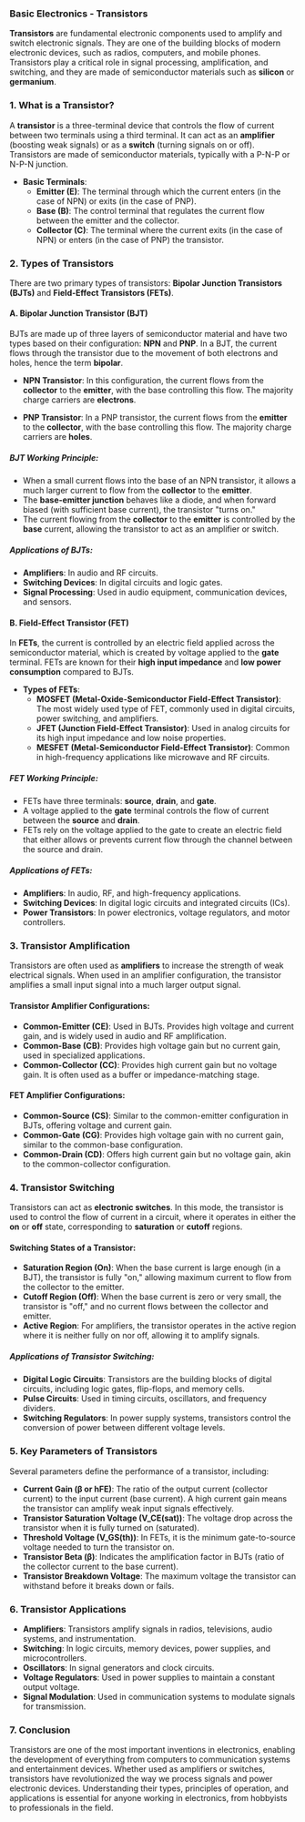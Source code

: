 ### **Basic Electronics - Transistors**

**Transistors** are fundamental electronic components used to amplify and switch electronic signals. They are one of the building blocks of modern electronic devices, such as radios, computers, and mobile phones. Transistors play a critical role in signal processing, amplification, and switching, and they are made of semiconductor materials such as **silicon** or **germanium**.

### **1. What is a Transistor?**

A **transistor** is a three-terminal device that controls the flow of current between two terminals using a third terminal. It can act as an **amplifier** (boosting weak signals) or as a **switch** (turning signals on or off). Transistors are made of semiconductor materials, typically with a P-N-P or N-P-N junction.

- **Basic Terminals**: 
  - **Emitter (E)**: The terminal through which the current enters (in the case of NPN) or exits (in the case of PNP).
  - **Base (B)**: The control terminal that regulates the current flow between the emitter and the collector.
  - **Collector (C)**: The terminal where the current exits (in the case of NPN) or enters (in the case of PNP) the transistor.

### **2. Types of Transistors**

There are two primary types of transistors: **Bipolar Junction Transistors (BJTs)** and **Field-Effect Transistors (FETs)**.

#### **A. Bipolar Junction Transistor (BJT)**

BJTs are made up of three layers of semiconductor material and have two types based on their configuration: **NPN** and **PNP**. In a BJT, the current flows through the transistor due to the movement of both electrons and holes, hence the term **bipolar**.

- **NPN Transistor**: In this configuration, the current flows from the **collector** to the **emitter**, with the base controlling this flow. The majority charge carriers are **electrons**.
  
- **PNP Transistor**: In a PNP transistor, the current flows from the **emitter** to the **collector**, with the base controlling this flow. The majority charge carriers are **holes**.

##### **BJT Working Principle:**
- When a small current flows into the base of an NPN transistor, it allows a much larger current to flow from the **collector** to the **emitter**.
- The **base-emitter junction** behaves like a diode, and when forward biased (with sufficient base current), the transistor "turns on."
- The current flowing from the **collector** to the **emitter** is controlled by the **base** current, allowing the transistor to act as an amplifier or switch.

##### **Applications of BJTs**:
- **Amplifiers**: In audio and RF circuits.
- **Switching Devices**: In digital circuits and logic gates.
- **Signal Processing**: Used in audio equipment, communication devices, and sensors.

#### **B. Field-Effect Transistor (FET)**

In **FETs**, the current is controlled by an electric field applied across the semiconductor material, which is created by voltage applied to the **gate** terminal. FETs are known for their **high input impedance** and **low power consumption** compared to BJTs.

- **Types of FETs**:
  - **MOSFET (Metal-Oxide-Semiconductor Field-Effect Transistor)**: The most widely used type of FET, commonly used in digital circuits, power switching, and amplifiers.
  - **JFET (Junction Field-Effect Transistor)**: Used in analog circuits for its high input impedance and low noise properties.
  - **MESFET (Metal-Semiconductor Field-Effect Transistor)**: Common in high-frequency applications like microwave and RF circuits.

##### **FET Working Principle**:
- FETs have three terminals: **source**, **drain**, and **gate**.
- A voltage applied to the **gate** terminal controls the flow of current between the **source** and **drain**.
- FETs rely on the voltage applied to the gate to create an electric field that either allows or prevents current flow through the channel between the source and drain.

##### **Applications of FETs**:
- **Amplifiers**: In audio, RF, and high-frequency applications.
- **Switching Devices**: In digital logic circuits and integrated circuits (ICs).
- **Power Transistors**: In power electronics, voltage regulators, and motor controllers.

### **3. Transistor Amplification**

Transistors are often used as **amplifiers** to increase the strength of weak electrical signals. When used in an amplifier configuration, the transistor amplifies a small input signal into a much larger output signal.

#### **Transistor Amplifier Configurations**:

- **Common-Emitter (CE)**: Used in BJTs. Provides high voltage and current gain, and is widely used in audio and RF amplification.
- **Common-Base (CB)**: Provides high voltage gain but no current gain, used in specialized applications.
- **Common-Collector (CC)**: Provides high current gain but no voltage gain. It is often used as a buffer or impedance-matching stage.
  
#### **FET Amplifier Configurations**:
- **Common-Source (CS)**: Similar to the common-emitter configuration in BJTs, offering voltage and current gain.
- **Common-Gate (CG)**: Provides high voltage gain with no current gain, similar to the common-base configuration.
- **Common-Drain (CD)**: Offers high current gain but no voltage gain, akin to the common-collector configuration.

### **4. Transistor Switching**

Transistors can act as **electronic switches**. In this mode, the transistor is used to control the flow of current in a circuit, where it operates in either the **on** or **off** state, corresponding to **saturation** or **cutoff** regions.

#### **Switching States of a Transistor**:
- **Saturation Region (On)**: When the base current is large enough (in a BJT), the transistor is fully "on," allowing maximum current to flow from the collector to the emitter.
- **Cutoff Region (Off)**: When the base current is zero or very small, the transistor is "off," and no current flows between the collector and emitter.
- **Active Region**: For amplifiers, the transistor operates in the active region where it is neither fully on nor off, allowing it to amplify signals.

##### **Applications of Transistor Switching**:
- **Digital Logic Circuits**: Transistors are the building blocks of digital circuits, including logic gates, flip-flops, and memory cells.
- **Pulse Circuits**: Used in timing circuits, oscillators, and frequency dividers.
- **Switching Regulators**: In power supply systems, transistors control the conversion of power between different voltage levels.

### **5. Key Parameters of Transistors**

Several parameters define the performance of a transistor, including:

- **Current Gain (β or hFE)**: The ratio of the output current (collector current) to the input current (base current). A high current gain means the transistor can amplify weak input signals effectively.
- **Transistor Saturation Voltage (V_CE(sat))**: The voltage drop across the transistor when it is fully turned on (saturated).
- **Threshold Voltage (V_GS(th))**: In FETs, it is the minimum gate-to-source voltage needed to turn the transistor on.
- **Transistor Beta (β)**: Indicates the amplification factor in BJTs (ratio of the collector current to the base current).
- **Transistor Breakdown Voltage**: The maximum voltage the transistor can withstand before it breaks down or fails.

### **6. Transistor Applications**

- **Amplifiers**: Transistors amplify signals in radios, televisions, audio systems, and instrumentation.
- **Switching**: In logic circuits, memory devices, power supplies, and microcontrollers.
- **Oscillators**: In signal generators and clock circuits.
- **Voltage Regulators**: Used in power supplies to maintain a constant output voltage.
- **Signal Modulation**: Used in communication systems to modulate signals for transmission.

### **7. Conclusion**

Transistors are one of the most important inventions in electronics, enabling the development of everything from computers to communication systems and entertainment devices. Whether used as amplifiers or switches, transistors have revolutionized the way we process signals and power electronic devices. Understanding their types, principles of operation, and applications is essential for anyone working in electronics, from hobbyists to professionals in the field.
